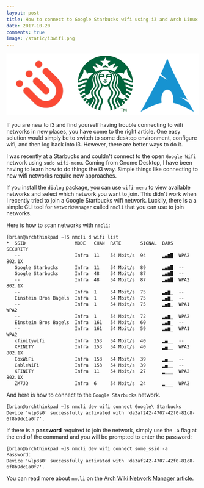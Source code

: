 ```yaml
---
layout: post
title: How to connect to Google Starbucks wifi using i3 and Arch Linux
date: 2017-10-20
comments: true
image: /static/i3wifi.png
---
```


![png](/static/i3wifi.png)

If you are new to i3 and find yourself having trouble connecting to wifi networks in new places, you have come to the right article. One easy solution would simply be to switch to some desktop environment, configure wifi, and then log back into i3. However, there are better ways to do it.

I was recently at a Starbucks and couldn't connect to the open `Google Wifi` network using `sudo wifi-menu`. Coming from Gnome Desktop, I have been having to learn how to do things the i3 way. Simple things like connecting to new wifi networks require new approaches.

If you install the `dialog` package, you can use `wifi-menu` to view available networks and select which network you want to join. This didn't work when I recently tried to join a Google Startbucks wifi network. Luckily, there is a a simple CLI tool for `NetworkManager` called `nmcli` that you can use to join networks.

Here is how to scan networks with `nmcli`:

```terminal
[brian@archthinkpad ~]$ nmcli d wifi list
*  SSID                  MODE   CHAN  RATE       SIGNAL  BARS  SECURITY
   --                    Infra  11    54 Mbit/s  94      ▂▄▆█  WPA2 802.1X
   Google Starbucks      Infra  11    54 Mbit/s  89      ▂▄▆█  --
   Google Starbucks      Infra  48    54 Mbit/s  87      ▂▄▆█  --
   --                    Infra  48    54 Mbit/s  87      ▂▄▆█  WPA2 802.1X
   --                    Infra  1     54 Mbit/s  75      ▂▄▆_  --
   Einstein Bros Bagels  Infra  1     54 Mbit/s  75      ▂▄▆_  --
   --                    Infra  1     54 Mbit/s  75      ▂▄▆_  WPA1 WPA2
   --                    Infra  1     54 Mbit/s  72      ▂▄▆_  WPA2
   Einstein Bros Bagels  Infra  161   54 Mbit/s  60      ▂▄▆_  --
   --                    Infra  161   54 Mbit/s  59      ▂▄▆_  WPA1 WPA2
   xfinitywifi           Infra  153   54 Mbit/s  40      ▂▄__  --
   XFINITY               Infra  153   54 Mbit/s  40      ▂▄__  WPA2 802.1X
   CoxWiFi               Infra  153   54 Mbit/s  39      ▂▄__  --
   CableWiFi             Infra  153   54 Mbit/s  39      ▂▄__  --
   XFINITY               Infra  11    54 Mbit/s  27      ▂___  WPA2 802.1X
   ZM7JQ                 Infra  6     54 Mbit/s  24      ▂___  WPA2
```

And here is how to connect to the `Google Starbucks` network.

```terminal
[brian@archthinkpad ~]$ nmcli dev wifi connect Google\ Starbucks
Device 'wlp3s0' successfully activated with 'da3af242-4707-42f0-81c8-6f8b9dc1a0f7'.
```

If there is a **password** required to join the network, simply use the `-a` flag at the end of the command and you will be prompted to enter the password:

```terminal
[brian@archthinkpad ~]$ nmcli dev wifi connect some_ssid -a
Password:
Device 'wlp3s0' successfully activated with 'da3af242-4707-42f0-81c8-6f8b9dc1a0f7'.
```

You can read more about `nmcli` on the [Arch Wiki Network Manager article](https://wiki.archlinux.org/index.php/NetworkManager).
